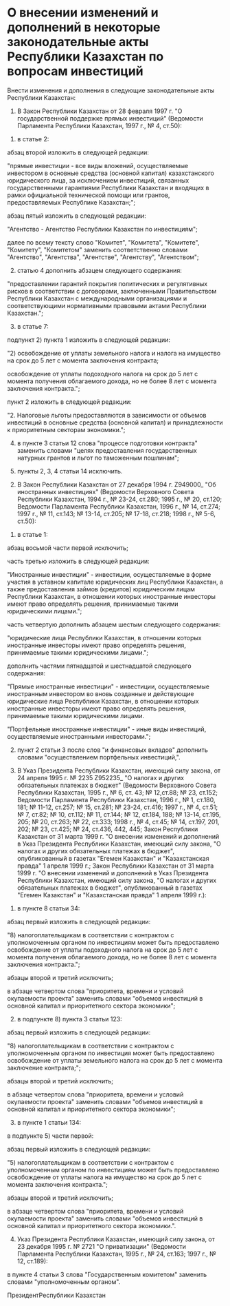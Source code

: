 # О внесении изменений и дополнений в некоторые законодательные акты Республики Казахстан по вопросам инвестиций

Внести изменения и дополнения в следующие законодательные акты Республики Казахстан:

1. В Закон Республики Казахстан от 28 февраля 1997 г. "О государственной поддержке прямых инвестиций" (Ведомости Парламента Республики Казахстан, 1997 г., № 4, ст.50):

1) в статье 2:

абзац второй изложить в следующей редакции:

"прямые инвестиции - все виды вложений, осуществляемые инвестором в основные средства (основной капитал) казахстанского юридического лица, за исключением инвестиций, связанных государственными гарантиями Республики Казахстан и входящих в рамки официальной технической помощи или грантов, предоставляемых Республике Казахстан;";

абзац пятый изложить в следующей редакции:

"Агентство - Агентство Республики Казахстан по инвестициям";

далее по всему тексту слово "Комитет", "Комитета", "Комитете", "Комитету", "Комитетом" заменить соответственно словами "Агентство", "Агентства", "Агентстве", "Агентству", "Агентством";

2) статью 4 дополнить абзацем следующего содержания:

"предоставлении гарантий покрытия политических и регулятивных рисков в соответствии с договорами, заключенными Правительством Республики Казахстан с международными организациями и соответствующими нормативными правовыми актами Республики Казахстан.";

3) в статье 7:

подпункт 2) пункта 1 изложить в следующей редакции:

"2) освобождение от уплаты земельного налога и налога на имущество на срок до 5 лет с момента заключения контракта;

освобождение от уплаты подоходного налога на срок до 5 лет с момента получения облагаемого дохода, но не более 8 лет с момента заключения контракта.";

пункт 2 изложить в следующей редакции:

"2. Налоговые льготы предоставляются в зависимости от объемов инвестиций в основные средства (основной капитал) и принадлежности к приоритетным секторам экономики.";

4) в пункте 3 статьи 12 слова "процессе подготовки контракта" заменить словами "целях предоставления государственных натурных грантов и льгот по таможенным пошлинам";

5) пункты 2, 3, 4 статьи 14 исключить.

2. В Закон Республики Казахстан от 27 декабря 1994 г. Z949000_ "Об иностранных инвестициях" (Ведомости Верховного Совета Республики Казахстан, 1994 г., № 23-24, ст.280; 1995 г., № 20, ст.120; Ведомости Парламента Республики Казахстан, 1996 г., № 14, ст.274; 1997 г., № 11, ст.143; № 13-14, ст.205; № 17-18, ст.218; 1998 г., № 5-6, ст.50):

1) в статье 1:

абзац восьмой части первой исключить;

часть третью изложить в следующей редакции:

"Иностранные инвестиции" - инвестиции, осуществляемые в форме участия в уставном капитале юридических лиц Республики Казахстан, а также предоставления займов (кредитов) юридическим лицам Республики Казахстан, в отношении которых иностранные инвесторы имеют право определять решения, принимаемые такими юридическими лицами.";

часть четвертую дополнить абзацем шестым следующего содержания:

"юридические лица Республики Казахстан, в отношении которых иностранные инвесторы имеют право определять решения, принимаемые такими юридическими лицами.";

дополнить частями пятнадцатой и шестнадцатой следующего содержания:

"Прямые иностранные инвестиции" - инвестиции, осуществляемые иностранным инвестором во вновь созданные и действующие юридические лица Республики Казахстан, в отношении которых иностранные инвесторы имеют право определять решения, принимаемые такими юридическими лицами.

"Портфельные иностранные инвестиции" - иные виды инвестиций, осуществляемые иностранными инвесторами.";

2) пункт 2 статьи 3 после слов "и финансовых вкладов" дополнить словами "осуществлением портфельных инвестиций,".

3. В Указ Президента Республики Казахстан, имеющий силу закона, от 24 апреля 1995 г. № 2235 Z952235_ "О налогах и других обязательных платежах в бюджет" (Ведомости Верховного Совета Республики Казахстан, 1995 г., № 6, ст. 43; № 12,ст.88; № 23, ст.152; Ведомости Парламента Республики Казахстан, 1996 г., № 1, ст.180, 181; № 11-12, ст.257; № 15, ст.281; № 23-24, ст.416; 1997 г., № 4, ст.51; № 7, ст.82; № 10, ст.112; № 11, ст.144; № 12, ст.184, 188; № 13-14, ст.195, 205; № 20, ст.263; № 22, ст.333; 1998 г., № 4, ст.45; № 14, ст.197, 201, 202; № 23, ст.425; № 24, ст.436, 442, 445; Закон Республики Казахстан от 31 марта 1999 г. "О внесении изменений и дополнений в Указ Президента Республики Казахстан, имеющий силу закона, "О налогах и других обязательных платежах в бюджет", опубликованный в газетах "Егемен Казакстан" и "Казахстанская правда" 1 апреля 1999 г.; Закон Республики Казахстан от 31 марта 1999 г. "О внесении изменений и дополнений в Указ Президента Республики Казахстан, имеющий силу закона, "О налогах и других обязательных платежах в бюджет", опубликованный в газетах "Егемен Казакстан" и "Казахстанская правда" 1 апреля 1999 г.):

1) в пункте 8 статьи 34:

абзац первый изложить в следующей редакции:

"8) налогоплательщикам в соответствии с контрактом с уполномоченным органом по инвестициям может быть предоставлено освобождение от уплаты подоходного налога на срок до 5 лет с момента получения облагаемого дохода, но не более 8 лет с момента заключения контракта.";

абзацы второй и третий исключить;

в абзаце четвертом слова "приоритета, времени и условий окупаемости проекта" заменить словами "объемов инвестиций в основной капитал и приоритетного сектора экономики";

2) в подпункте 8) пункта 3 статьи 123:

абзац первый изложить в следующей редакции:

"8) налогоплательщикам в соответствии с контрактом с уполномоченным органом по инвестиция может быть предоставлено освобождение от уплаты земельного налога на срок до 5 лет с момента заключение контракта;";

абзацы второй и третий исключить;

в абзаце четвертом слова "приоритета, времени и условий окупаемости проекта" заменить словами "объемов инвестиций в основной капитал и приоритетного сектора экономики";

3) в пункте 1 статьи 134:

в подпункте 5) части первой:

абзац первый изложить в следующей редакции:

"5) налогоплательщикам в соответствии с контрактом с уполномоченным органом по инвестициям может быть предоставлено освобождение от уплаты налога на имущество на срок до 5 лет с момента заключения контракта.";

абзацы второй и третий исключить;

в абзаце четвертом слова "приоритета, времени и условий окупаемости проекта" заменить словами "объемов инвестиций в основной капитал и приоритетного сектора экономики.".

4. Указ Президента Республики Казахстан, имеющий силу закона, от 23 декабря 1995 г. № 2721 "О приватизации" (Ведомости Парламента Республики Казахстан, 1995 г., № 24, ст.163; 1997 г., № 12, ст.189):

в пункте 4 статьи 3 слова "Государственным комитетом" заменить словами "уполномоченным органом".

ПрезидентРеспублики Казахстан

